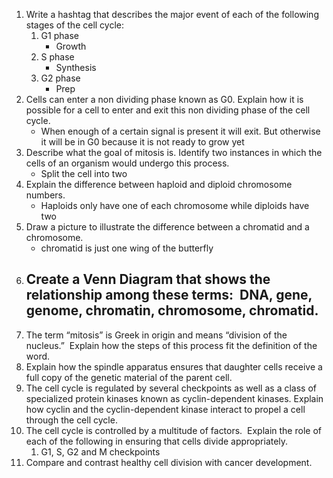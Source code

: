 1. Write a hashtag that describes the major event of each of the following stages of the cell cycle:  
	1. G1 phase
		- Growth
	2. S phase 
		- Synthesis
	3. G2 phase
		- Prep
2. Cells can enter a non dividing phase known as G0. Explain how it is possible for a cell to enter and exit this non dividing phase of the cell cycle.
	- When enough of a certain signal is present it will exit. But otherwise it will be in G0 because it is not ready to grow yet
3. Describe what the goal of mitosis is. Identify two instances in which the cells of an organism would undergo this process.
	- Split the cell into two
4. Explain the difference between haploid and diploid chromosome numbers.
	- Haploids only have one of each chromosome while diploids have two
5. Draw a picture to illustrate the difference between a chromatid and a chromosome.
	- chromatid is just one wing of the butterfly
6. Create a Venn Diagram that shows the relationship among these terms:  DNA, gene, genome, chromatin, chromosome, chromatid.
	- 
7. The term “mitosis” is Greek in origin and means “division of the nucleus.”  Explain how the steps of this process fit the definition of the word.
8. Explain how the spindle apparatus ensures that daughter cells receive a full copy of the genetic material of the parent cell.
9. The cell cycle is regulated by several checkpoints as well as a class of specialized protein kinases known as cyclin-dependent kinases. Explain how cyclin and the cyclin-dependent kinase interact to propel a cell through the cell cycle.
10. The cell cycle is controlled by a multitude of factors.  Explain the role of each of the following in ensuring that cells divide appropriately.  
	1. G1, S, G2 and M checkpoints
11. Compare and contrast healthy cell division with cancer development.